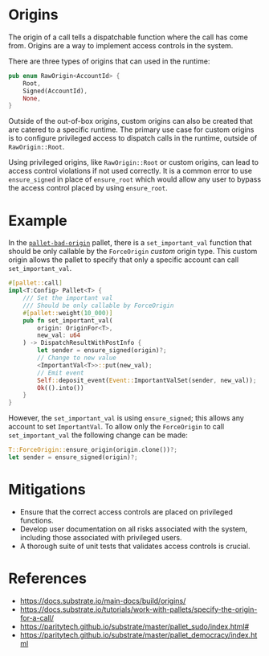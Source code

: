 # Origins

The origin of a call tells a dispatchable function where the call has come from. Origins are a way to implement access controls in the system. 

There are three types of origins that can used in the runtime:

```rust
pub enum RawOrigin<AccountId> {
	Root,
	Signed(AccountId),
	None,
}
```

Outside of the out-of-box origins, custom origins can also be created that are catered to a specific runtime. The primary use case for custom origins is to configure privileged access to dispatch calls in the runtime, outside of `RawOrigin::Root`. 

Using privileged origins, like `RawOrigin::Root` or custom origins, can lead to access control violations if not used correctly. It is a common error to use `ensure_signed` in place of `ensure_root` which would allow any user to bypass the access control placed by using `ensure_root`.

# Example
In the [`pallet-bad-origin`](./pallet-bad-origin.rs) pallet, there is a `set_important_val` function that should be only callable by the `ForceOrigin` _custom_ origin type. This custom origin allows the pallet to specify that only a specific account can call `set_important_val`.

```rust
#[pallet::call]
impl<T:Config> Pallet<T> {
    /// Set the important val
    /// Should be only callable by ForceOrigin
    #[pallet::weight(10_000)]
    pub fn set_important_val(
        origin: OriginFor<T>,
        new_val: u64
    ) -> DispatchResultWithPostInfo {
        let sender = ensure_signed(origin)?;
        // Change to new value
        <ImportantVal<T>>::put(new_val);
        // Emit event
        Self::deposit_event(Event::ImportantValSet(sender, new_val));
        Ok(().into())
    }
}
```
However, the `set_important_val` is using `ensure_signed`; this allows any account to set `ImportantVal`. To allow only the `ForceOrigin` to call `set_important_val` the following change can be made:

```rust
T::ForceOrigin::ensure_origin(origin.clone())?;
let sender = ensure_signed(origin)?;
```

# Mitigations
- Ensure that the correct access controls are placed on privileged functions.
- Develop user documentation on all risks associated with the system, including those associated with privileged users.
- A thorough suite of unit tests that validates access controls is crucial.

# References
- https://docs.substrate.io/main-docs/build/origins/
- https://docs.substrate.io/tutorials/work-with-pallets/specify-the-origin-for-a-call/
- https://paritytech.github.io/substrate/master/pallet_sudo/index.html#
- https://paritytech.github.io/substrate/master/pallet_democracy/index.html